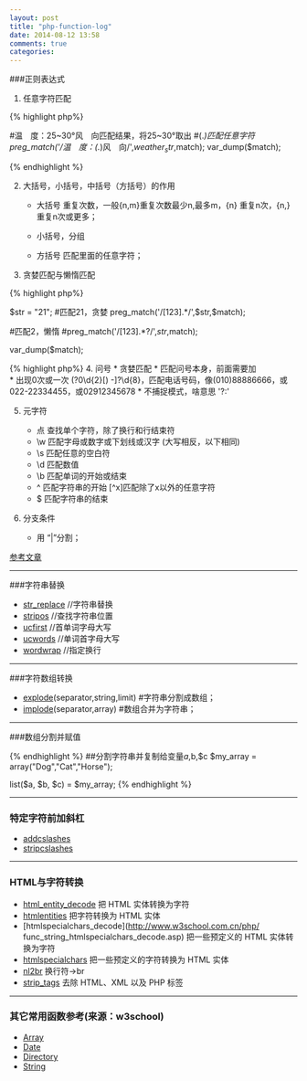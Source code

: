 ```yaml
---
layout: post
title: "php-function-log"
date: 2014-08-12 13:58
comments: true
categories: 
---
```



###正则表达式


1. 任意字符匹配

{% highlight php%}

#温　度：25~30°风　向匹配结果，将25~30°取出
#(.*)匹配任意字符
 preg_match('/温　度：(.*)风　向/',$weather_str,$match);
var_dump($match);

{% endhighlight %}


2.  大括号，小括号，中括号（方括号）的作用

    * 大括号 重复次数，一般{n,m}重复次数最少n,最多m，{n} 重复n次，{n,}重复n次或更多；
    
    * 小括号，分组
    * 方括号 匹配里面的任意字符；
    

3. 贪婪匹配与懒惰匹配

{% highlight php%}

$str = "21";
#匹配21，贪婪
preg_match('/[123].*/',$str,$match);

#匹配2，懒惰
#preg_match('/[123].*?/',$str,$match);

var_dump($match);


{% highlight php%}
4. 问号
    * 贪婪匹配
    * 匹配问号本身，前面需要加\
    * 出现0次或一次 \(?0\d{2}[) -]?\d{8}，匹配电话号码，像(010)88886666，或022-22334455，或02912345678
    * 不捕捉模式，啥意思 '?:'
    
5. 元字符
    * 点 查找单个字符，除了换行和行结束符
    * \w 匹配字母或数字或下划线或汉字 (大写相反，以下相同)
    * \s 匹配任意的空白符
    * \d 匹配数值
    * \b 匹配单词的开始或结束
    * ^ 匹配字符串的开始 [^x]匹配除了x以外的任意字符
    * $ 匹配字符串的结束    
    
6. 分支条件 
    * 用 “|”分割；    
    

[参考文章](http://deerchao.net/tutorials/regex/regex.htm)

---

###字符串替换
* [str_replace](http://www.w3school.com.cn/php/func_string_str_replace.asp) //字符串替换
* [stripos](http://www.w3school.com.cn/php/func_string_stripos.asp) //查找字符串位置
* [ucfirst](http://www.w3school.com.cn/php/func_string_ucfirst.asp) //首单词字母大写
* [ucwords](http://www.w3school.com.cn/php/func_string_ucwords.asp) //单词首字母大写
* [wordwrap](http://www.w3school.com.cn/php/func_string_wordwrap.asp) //指定换行

---

###字符数组转换
* [explode](http://www.w3school.com.cn/php/func_string_explode.asp)(separator,string,limit) #字符串分割成数组；
* [implode](http://www.w3school.com.cn/php/func_string_implode.asp)(separator,array) #数组合并为字符串；

---

###数组分割并赋值

{% endhighlight %}
##分割字符串并复制给变量$a,$b,$c
$my_array = array("Dog","Cat","Horse");

list($a, $b, $c) = $my_array;
{% endhighlight %}

---

### 特定字符前加斜杠
* [addcslashes](http://www.w3school.com.cn/php/func_string_addcslashes.asp)
* [stripcslashes](http://www.w3school.com.cn/php/func_string_stripcslashes.asp)


---

### HTML与字符转换
* [html_entity_decode](http://www.w3school.com.cn/php/func_string_html_entity_decode.asp) 把 HTML 实体转换为字符
* [htmlentities](http://www.w3school.com.cn/php/func_string_htmlentities.asp) 把字符转换为 HTML 实体
* [htmlspecialchars_decode](http://www.w3school.com.cn/php/ func_string_htmlspecialchars_decode.asp) 把一些预定义的 HTML 实体转换为字符
* [htmlspecialchars](http://www.w3school.com.cn/php/func_string_htmlspecialchars.asp) 把一些预定义的字符转换为 HTML 实体
* [nl2br](http://www.w3school.com.cn/php/func_string_nl2br.asp) 换行符->br
* [strip_tags](http://www.w3school.com.cn/php/func_string_strip_tags.asp) 去除 HTML、XML 以及 PHP 标签

---

### 其它常用函数参考(来源：w3school)
* [Array](http://www.w3school.com.cn/php/php_ref_array.asp)
* [Date](http://www.w3school.com.cn/php/php_ref_date.asp)
* [Directory](http://www.w3school.com.cn/php/php_ref_directory.asp)
* [String](http://www.w3school.com.cn/php/php_ref_string.asp)